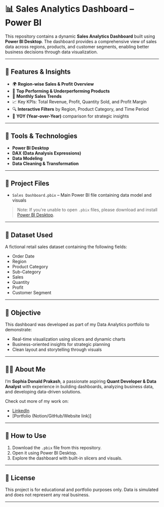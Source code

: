 # 📊 Sales Analytics Dashboard – Power BI

This repository contains a dynamic **Sales Analytics Dashboard** built using **Power BI Desktop**. The dashboard provides a comprehensive view of sales data across regions, products, and customer segments, enabling better business decisions through data visualization.

---

## 📌 Features & Insights

- 🌍 **Region-wise Sales & Profit Overview**
- 🛒 **Top Performing & Underperforming Products**
- 📆 **Monthly Sales Trends**
- 📈 Key KPIs: Total Revenue, Profit, Quantity Sold, and Profit Margin
- 🔍 **Interactive Filters** by Region, Product Category, and Time Period
- 🧠 **YOY (Year-over-Year)** comparison for strategic insights

---

## 🧰 Tools & Technologies

- **Power BI Desktop**
- **DAX (Data Analysis Expressions)**
- **Data Modeling**
- **Data Cleaning & Transformation**

---

## 📁 Project Files

- `Sales Dashboard.pbix` – Main Power BI file containing data model and visuals

> Note: If you're unable to open `.pbix` files, please download and install [Power BI Desktop](https://powerbi.microsoft.com/en-us/desktop/).

---

## 🧪 Dataset Used

A fictional retail sales dataset containing the following fields:

- Order Date
- Region
- Product Category
- Sub-Category
- Sales
- Quantity
- Profit
- Customer Segment

---

## 🎯 Objective

This dashboard was developed as part of my Data Analytics portfolio to demonstrate:

- Real-time visualization using slicers and dynamic charts
- Business-oriented insights for strategic planning
- Clean layout and storytelling through visuals

---

## 🧑‍💼 About Me

I’m **Sophia Donald Prakash**, a passionate aspiring **Quant Developer & Data Analyst** with experience in building dashboards, analyzing business data, and developing data-driven solutions.

Check out more of my work on:
- [LinkedIn](https://www.linkedin.com)
- [Portfolio (Notion/GitHub/Website link)]

---

## 🔗 How to Use

1. Download the `.pbix` file from this repository.
2. Open it using Power BI Desktop.
3. Explore the dashboard with built-in slicers and visuals.

---

## 📝 License

This project is for educational and portfolio purposes only. Data is simulated and does not represent any real business.

---

